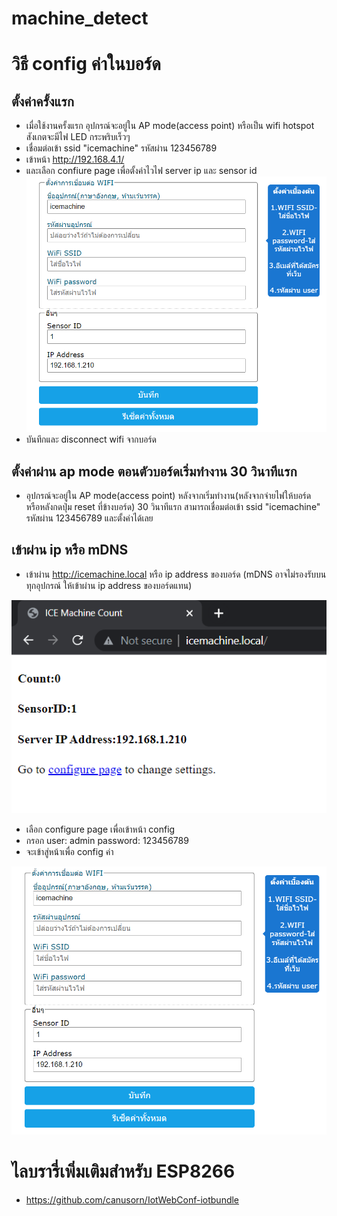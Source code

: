 # machine_detect
 
# วิธี config ค่าในบอร์ด

## ตั้งค่าครั้งแรก
- เมื่อใช้งานครั้งแรก อุปกรณ์จะอยู่ใน AP mode(access point) หรือเป็น wifi hotspot สังเกตจะมีไฟ LED กระพริบเร็วๆ
- เชื่อมต่อเข้า ssid "icemachine" รหัสผ่าน 123456789
- เข้าหน้า http://192.168.4.1/
- และเลือก confiure page เพื่อตั้งค่าไวไฟ server ip และ sensor id
![](https://github.com/canusorn/machine_detect/blob/main/webconfig.png?raw=true)
-  บันทึกและ disconnect wifi จากบอร์ด

## ตั้งค่าผ่าน ap mode ตอนตัวบอร์ดเริ่มทำงาน 30 วินาทีแรก
- อุปกรณ์จะอยู่ใน AP mode(access point) หลังจากเริ่มทำงาน(หลังจากจ่ายไฟให้บอร์ด หรือหลังกดปุ่ม reset ที่ข้างบอร์ด) 30 วินาทีแรก สามารถเชื่อมต่อเข้า ssid "icemachine" รหัสผ่าน 123456789 และตั้งค่าได้เลย

## เข้าผ่าน ip หรือ mDNS
- เข้าผ่าน http://icemachine.local หรือ ip address ของบอร์ด (mDNS อาจไม่รองรับบนทุกอุปกรณ์ ให้เข้าผ่าน ip address ของบอร์ดแทน)

![](https://github.com/canusorn/machine_detect/blob/main/mDNS.png?raw=true)
- เลือก  configure page เพื่อเข้าหน้า config
- กรอก user: admin   password: 123456789
- จะเข้าสู่หน้าเพื่อ config ค่า

![](https://github.com/canusorn/machine_detect/blob/main/webconfig.png?raw=true)



# ไลบรารี่เพิ่มเติมสำหรับ ESP8266
- https://github.com/canusorn/IotWebConf-iotbundle
